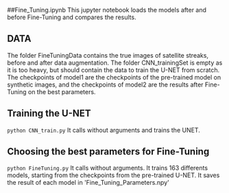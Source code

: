 ##Fine_Tuning.ipynb
This jupyter notebook loads the models after and before Fine-Tuning and compares the results.

## DATA
The folder FineTuningData contains the true images of satellite streaks, before and after data augmentation. 
The folder CNN_trainingSet is empty as it is too heavy, but should contain the data to train the U-NET from scratch.
The checkpoints of model1 are the checkpoints of the pre-trained model on synthetic images, and the checkpoints of model2 are 
the results after Fine-Tuning on the best parameters.

## Training the U-NET
`python CNN_train.py`
It calls without arguments and trains the UNET. 


## Choosing the best parameters for Fine-Tuning
`python FineTuning.py`
It calls without arguments. It trains 163 differents models, starting from the checkpoints from the pre-trained U-NET.
It saves the result of each model in 'Fine_Tuning_Parameters.npy'